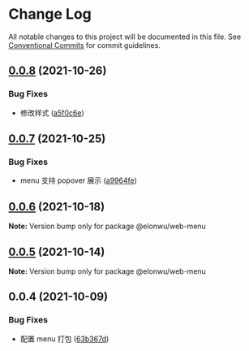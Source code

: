 # Change Log

All notable changes to this project will be documented in this file.
See [Conventional Commits](https://conventionalcommits.org) for commit guidelines.

## [0.0.8](https://github.com/ElonWu/elonwu_ui/compare/@elonwu/web-menu@0.0.7...@elonwu/web-menu@0.0.8) (2021-10-26)


### Bug Fixes

* 修改样式 ([a5f0c6e](https://github.com/ElonWu/elonwu_ui/commit/a5f0c6e6ed5ad47515680ed5dad34c217b4f105d))





## [0.0.7](https://github.com/ElonWu/elonwu_ui/compare/@elonwu/web-menu@0.0.6...@elonwu/web-menu@0.0.7) (2021-10-25)


### Bug Fixes

* menu 支持 popover 展示 ([a9964fe](https://github.com/ElonWu/elonwu_ui/commit/a9964fef075ae68e839618b0ed130ace6e6a02ef))





## [0.0.6](https://github.com/ElonWu/elonwu_ui/compare/@elonwu/web-menu@0.0.5...@elonwu/web-menu@0.0.6) (2021-10-18)

**Note:** Version bump only for package @elonwu/web-menu





## [0.0.5](https://github.com/ElonWu/elonwu_ui/compare/@elonwu/web-menu@0.0.4...@elonwu/web-menu@0.0.5) (2021-10-14)

**Note:** Version bump only for package @elonwu/web-menu





## 0.0.4 (2021-10-09)


### Bug Fixes

* 配置 menu 打包 ([63b367d](https://github.com/ElonWu/elonwu_ui/commit/63b367db606501f8bb42906b5d8686e4022554bf))
